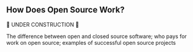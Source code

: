 How Does Open Source Work?
--------------------------

:construction: UNDER CONSTRUCTION :construction:

The difference between open and closed source software; who pays for work on open source; examples of successful open source projects
